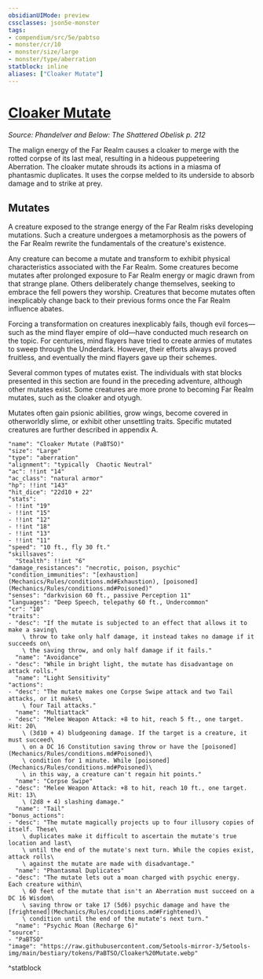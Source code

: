 ```yaml
---
obsidianUIMode: preview
cssclasses: json5e-monster
tags:
- compendium/src/5e/pabtso
- monster/cr/10
- monster/size/large
- monster/type/aberration
statblock: inline
aliases: ["Cloaker Mutate"]
---
```

# [Cloaker Mutate](Mechanics\bestiary\aberration/cloaker-mutate-pabtso.md)
*Source: Phandelver and Below: The Shattered Obelisk p. 212*  

The malign energy of the Far Realm causes a cloaker to merge with the rotted corpse of its last meal, resulting in a hideous puppeteering Aberration. The cloaker mutate shrouds its actions in a miasma of phantasmic duplicates. It uses the corpse melded to its underside to absorb damage and to strike at prey.

## Mutates

A creature exposed to the strange energy of the Far Realm risks developing mutations. Such a creature undergoes a metamorphosis as the powers of the Far Realm rewrite the fundamentals of the creature's existence.

Any creature can become a mutate and transform to exhibit physical characteristics associated with the Far Realm. Some creatures become mutates after prolonged exposure to Far Realm energy or magic drawn from that strange plane. Others deliberately change themselves, seeking to embrace the fell powers they worship. Creatures that become mutates often inexplicably change back to their previous forms once the Far Realm influence abates.

Forcing a transformation on creatures inexplicably fails, though evil forces—such as the mind flayer empire of old—have conducted much research on the topic. For centuries, mind flayers have tried to create armies of mutates to sweep through the Underdark. However, their efforts always proved fruitless, and eventually the mind flayers gave up their schemes.

Several common types of mutates exist. The individuals with stat blocks presented in this section are found in the preceding adventure, although other mutates exist. Some creatures are more prone to becoming Far Realm mutates, such as the cloaker and otyugh.

Mutates often gain psionic abilities, grow wings, become covered in otherworldly slime, or exhibit other unsettling traits. Specific mutated creatures are further described in appendix A.

```statblock
"name": "Cloaker Mutate (PaBTSO)"
"size": "Large"
"type": "aberration"
"alignment": "typically  Chaotic Neutral"
"ac": !!int "14"
"ac_class": "natural armor"
"hp": !!int "143"
"hit_dice": "22d10 + 22"
"stats":
- !!int "19"
- !!int "15"
- !!int "12"
- !!int "18"
- !!int "13"
- !!int "11"
"speed": "10 ft., fly 30 ft."
"skillsaves":
  "Stealth": !!int "6"
"damage_resistances": "necrotic, poison, psychic"
"condition_immunities": "[exhaustion](Mechanics/Rules/conditions.md#Exhaustion), [poisoned](Mechanics/Rules/conditions.md#Poisoned)"
"senses": "darkvision 60 ft., passive Perception 11"
"languages": "Deep Speech, telepathy 60 ft., Undercommon"
"cr": "10"
"traits":
- "desc": "If the mutate is subjected to an effect that allows it to make a saving\
    \ throw to take only half damage, it instead takes no damage if it succeeds on\
    \ the saving throw, and only half damage if it fails."
  "name": "Avoidance"
- "desc": "While in bright light, the mutate has disadvantage on attack rolls."
  "name": "Light Sensitivity"
"actions":
- "desc": "The mutate makes one Corpse Swipe attack and two Tail attacks, or it makes\
    \ four Tail attacks."
  "name": "Multiattack"
- "desc": "Melee Weapon Attack: +8 to hit, reach 5 ft., one target. Hit: 20\
    \ (3d10 + 4) bludgeoning damage. If the target is a creature, it must succeed\
    \ on a DC 16 Constitution saving throw or have the [poisoned](Mechanics/Rules/conditions.md#Poisoned)\
    \ condition for 1 minute. While [poisoned](Mechanics/Rules/conditions.md#Poisoned)\
    \ in this way, a creature can't regain hit points."
  "name": "Corpse Swipe"
- "desc": "Melee Weapon Attack: +8 to hit, reach 10 ft., one target. Hit: 13\
    \ (2d8 + 4) slashing damage."
  "name": "Tail"
"bonus_actions":
- "desc": "The mutate magically projects up to four illusory copies of itself. These\
    \ duplicates make it difficult to ascertain the mutate's true location and last\
    \ until the end of the mutate's next turn. While the copies exist, attack rolls\
    \ against the mutate are made with disadvantage."
  "name": "Phantasmal Duplicates"
- "desc": "The mutate lets out a moan charged with psychic energy. Each creature within\
    \ 60 feet of the mutate that isn't an Aberration must succeed on a DC 16 Wisdom\
    \ saving throw or take 17 (5d6) psychic damage and have the [frightened](Mechanics/Rules/conditions.md#Frightened)\
    \ condition until the end of the mutate's next turn."
  "name": "Psychic Moan (Recharge 6)"
"source":
- "PaBTSO"
"image": "https://raw.githubusercontent.com/5etools-mirror-3/5etools-img/main/bestiary/tokens/PaBTSO/Cloaker%20Mutate.webp"
```
^statblock